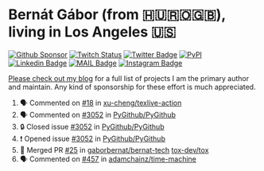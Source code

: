 # Bernát Gábor (from 🇭🇺🇷🇴🇬🇧), living in Los Angeles 🇺🇸

[![Github Sponsor](https://img.shields.io/static/v1?label=Sponsor&message=%E2%9D%A4&logo=GitHub&link=https://github.com/sponsors/gaborbernat&style=flat-square)](https://github.com/sponsors/gaborbernat)
[![Twitch Status](https://img.shields.io/twitch/status/gaborbernat?style=flat-square)](https://www.twitch.tv/gaborbernat)
[![Twitter Badge](https://img.shields.io/badge/-@gjbernat-1ca0f1?style=flat-square&labelColor=1ca0f1&logo=twitter&logoColor=white&link=https://twitter.com/gjbernat)](https://twitter.com/gjbernat)
[![PyPI](https://img.shields.io/badge/-gaborbernat-0073b7?style=flat-square&logo=Python&logoColor=white&link=https://pypi.org/user/gaborbernat/)](https://pypi.org/user/gaborbernat/)
[![Linkedin Badge](https://img.shields.io/badge/-gaborbernat-blue?style=flat-square&logo=Linkedin&logoColor=white&link=https://www.linkedin.com/in/gaborbernat/)](https://www.linkedin.com/in/gaborbernat/)
[![MAIL Badge](https://img.shields.io/badge/-gaborjbernat@gmail.com-c14438?style=flat-square&logo=Gmail&logoColor=white&link=mailto:gaborjbernat@gmail.com)](mailto:gaborjbernat@gmail.com)
[![Instagram Badge](https://img.shields.io/badge/-@gabor__bernat-845EC2?style=flat-square&labelColor=white&logo=Instagram&link=https://instagram.com/gabor_bernat/)](https://instagram.com/gabor_bernat)

[Please check out my blog](https://bernat.tech/about/) for a full list of projects I am the primary author and maintain.
Any kind of sponsorship for these effort is much appreciated.

<!--START_SECTION:activity-->

1. 🗣 Commented on [#18](https://github.com/xu-cheng/texlive-action/issues/18#issuecomment-2373120495) in [xu-cheng/texlive-action](https://github.com/xu-cheng/texlive-action)
2. 🗣 Commented on [#3052](https://github.com/PyGithub/PyGithub/issues/3052#issuecomment-2372680400) in [PyGithub/PyGithub](https://github.com/PyGithub/PyGithub)
3. 🔒 Closed issue [#3052](https://github.com/PyGithub/PyGithub/issues/3052) in [PyGithub/PyGithub](https://github.com/PyGithub/PyGithub)
4. ❗ Opened issue [#3052](https://github.com/PyGithub/PyGithub/issues/3052) in [PyGithub/PyGithub](https://github.com/PyGithub/PyGithub)
5. 🎉 Merged PR [#25](https://github.com/gaborbernat/bernat-tech/pull/25) in [gaborbernat/bernat-tech](https://github.com/gaborbernat/bernat-tech)
   [tox-dev/tox](https://github.com/tox-dev/tox)
5. 🗣 Commented on [#457](https://github.com/adamchainz/time-machine/pull/457#issuecomment-2197730644) in
[adamchainz/time-machine](https://github.com/adamchainz/time-machine)
<!--END_SECTION:activity-->

